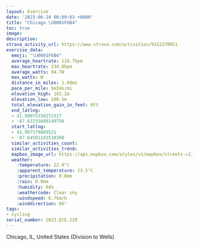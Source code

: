 ```yaml
---
layout: Exercise
date: '2023-06-24 00:09:03 +0000'
title: "Chicago \U0001F6B4"
toc: true
image:
description:
strava_activity_url: https://www.strava.com/activities/9322270051
exercise_data:
  emoji: "\U0001F6B4"
  average_heartrate: 126.7bpm
  max_heartrate: 134.0bpm
  average_watts: 94.7W
  max_watts: W
  distance_in_miles: 1.68mi
  pace_per_mile: 5m34s/mi
  elevation_high: 183.2m
  elevation_low: 180.5m
  total_elevation_gain_in_feet: 0ft
  end_latlng:
  - 41.89075330272317
  - -87.63155680149794
  start_latlng:
  - 41.907579889521
  - -87.64501193538308
  similar_activities_count:
  similar_activities_trend:
  mapbox_image_url: https://api.mapbox.com/styles/v1/mapbox/streets-v11/static/path-5+787af2-1.0(s%7Cw~Fv%7D%7CuOjPiWv%40sAVq%40Do%40GgGSiBCq%40%40wBCmA%3FiG%40SHOLENAfCApJOzEE%7CAInBDjDArCGfDEzEM%7CPS),pin-s-s+e5b22e(-87.64396,41.90682),pin-s-f+89ae00(-87.63413000000001,41.89249999999999)/auto/800x800?access_token=pk.eyJ1Ijoiam9zaGJlY2ttYW4iLCJhIjoiY205eWR2aDd1MWZ6djJrbXc4a3M0bWZleiJ9.XiG9OWkNcZk2QzjJbxLB4A
  weather:
    :temperature: 22.9°C
    :apparent_temperature: 23.5°C
    :precipitation: 0.0mm
    :rain: 0.0mm
    :humidity: 64%
    :weathercode: Clear sky
    :windspeed: 8.7km/h
    :winddirection: 66°
tags:
- cycling
serial_number: 2023.ECE.220
---
```

Chicago, IL, United States (Division to Wells)

